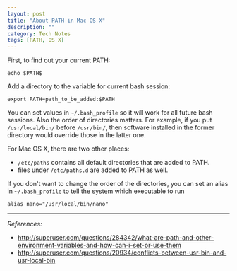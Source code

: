 ```yaml
---
layout: post
title: "About PATH in Mac OS X"
description: ""
category: Tech Notes
tags: [PATH, OS X]
---
```

First, to find out your current PATH:

	echo $PATH$
	
Add a directory to the variable for current bash session:

	export PATH=path_to_be_added:$PATH

You can set values in `~/.bash_profile` so it will work for all future bash sessions. Also the order of directories matters. For example, if you put `/usr/local/bin/` before `/usr/bin/`, then software installed in the former directory would override those in the latter one. 

For Mac OS X, there are two other places:

* `/etc/paths` contains all default directories that are added to PATH.
* files under `/etc/paths.d` are added to PATH as well. 

If you don't want to change the order of the directories, you can set an alias in `~/.bash_profile` to tell the system which executable to run

	alias nano="/usr/local/bin/nano"
	
----------
_References:_

* <http://superuser.com/questions/284342/what-are-path-and-other-environment-variables-and-how-can-i-set-or-use-them>
* <http://superuser.com/questions/20934/conflicts-between-usr-bin-and-usr-local-bin>